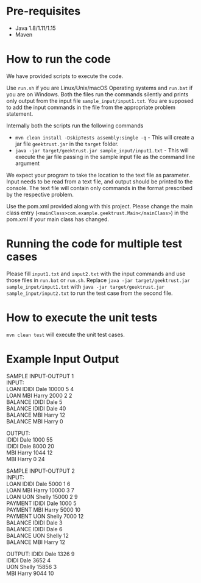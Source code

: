 # Pre-requisites
* Java 1.8/1.11/1.15
* Maven

# How to run the code

We have provided scripts to execute the code. 

Use `run.sh` if you are Linux/Unix/macOS Operating systems and `run.bat` if you are on Windows.  Both the files run the commands silently and prints only output from the input file `sample_input/input1.txt`. You are supposed to add the input commands in the file from the appropriate problem statement. 

Internally both the scripts run the following commands 

 * `mvn clean install -DskipTests assembly:single -q` - This will create a jar file `geektrust.jar` in the `target` folder.
 * `java -jar target/geektrust.jar sample_input/input1.txt` - This will execute the jar file passing in the sample input file as the command line argument

 We expect your program to take the location to the text file as parameter. Input needs to be read from a text file, and output should be printed to the console. The text file will contain only commands in the format prescribed by the respective problem.

 Use the pom.xml provided along with this project. Please change the main class entry (`<mainClass>com.example.geektrust.Main</mainClass>`) in the pom.xml if your main class has changed.

 # Running the code for multiple test cases

 Please fill `input1.txt` and `input2.txt` with the input commands and use those files in `run.bat` or `run.sh`. Replace `java -jar target/geektrust.jar sample_input/input1.txt` with `java -jar target/geektrust.jar sample_input/input2.txt` to run the test case from the second file. 

 # How to execute the unit tests

 `mvn clean test` will execute the unit test cases.

# Example Input Output

SAMPLE INPUT-OUTPUT 1 <br />
INPUT:<br />
LOAN IDIDI Dale 10000 5 4<br />
LOAN MBI Harry 2000 2 2<br />
BALANCE IDIDI Dale 5<br />
BALANCE IDIDI Dale 40<br />
BALANCE MBI Harry 12<br />
BALANCE MBI Harry 0<br />

OUTPUT:<br />
IDIDI Dale 1000 55<br />
IDIDI Dale 8000 20<br />
MBI Harry 1044 12<br />
MBI Harry 0 24<br />

SAMPLE INPUT-OUTPUT 2<br />
INPUT:<br />
LOAN IDIDI Dale 5000 1 6<br />
LOAN MBI Harry 10000 3 7<br />
LOAN UON Shelly 15000 2 9<br />
PAYMENT IDIDI Dale 1000 5<br />
PAYMENT MBI Harry 5000 10<br />
PAYMENT UON Shelly 7000 12<br />
BALANCE IDIDI Dale 3<br />
BALANCE IDIDI Dale 6<br />
BALANCE UON Shelly 12<br />
BALANCE MBI Harry 12<br />

OUTPUT:
IDIDI Dale 1326 9<br />
IDIDI Dale 3652 4<br />
UON Shelly 15856 3<br />
MBI Harry 9044 10<br />
